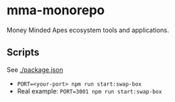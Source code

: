 # mma-monorepo

Money Minded Apes ecosystem tools and applications.

## Scripts

See [./package.json](./package.json)

- `PORT=<your-port> npm run start:swap-box`
- Real example: `PORT=3001 npm run start:swap-box`
